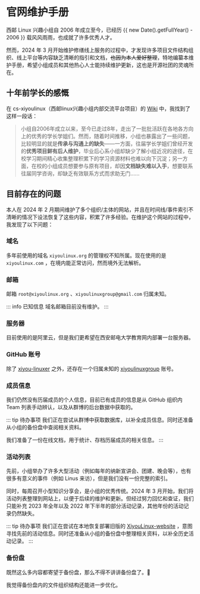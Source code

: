 # 官网维护手册

西邮 Linux 兴趣小组自 2006 年成立至今，已经历 {{ new Date().getFullYear() - 2006 }} 载风风雨雨，也成就了许多优秀人才。

然而，2024 年 3 月开始维护修缮线上服务的过程中，才发现许多项目文件结构组织、线上平台等内容缺乏清晰的指引和文档，~~也因为本人爱好整理~~，特地编纂本维护手册，希望小组成员和其他热心人士能持续维护更新，这也是开源社团的灵魂所在。

## 十年前学长的感慨

在 cs-xiyoulinux（西邮linux兴趣小组内部交流平台项目）的 [Wiki](https://github.com/xiyou-linuxer/cs-xiyoulinux-old/wiki) 中，我找到了这样一段话：

> 小组自2006年成立以来，至今已走过8年，走出了一批批活跃在各地各方向上的优秀的学长学姐们。然而，随着时间推移，小组也暴露出了一些问题，比较明显的就是**传承与沟通上的缺失**——一方面，往届学长学姐们曾经开发的**优秀项目鲜有后人维护**，毕业后心系小组却缺少了解小组近况的途径，在校学习期间精心收集整理积累下的学习资源材料也难以向下沉淀；另一方面，在校的小组成员想要参与原有项目，却因**文档缺失难以入手**，想要联系往届同学咨询，却缺乏有效联系方式而求助无门……

## 目前存在的问题

本人在 2024 年 2 月期间维护了多个组织/主体的网站，并且在时间线/事件索引不清晰的情况下设法恢复了这些内容，积累了许多经验。在维护这个网站的过程中，我发现了以下问题：

### 域名

多年前使用的域名 `xiyoulinux.org` 的管理权不知所属。现在使用的是 `xiyoulinux.com` ，在境内能正常访问，然而境外无法解析。

### 邮箱

邮箱 `root@xiyoulinux.org` 、`xiyoulinuxgroup@gmail.com` 归属未知。

::: info 已知信息
域名邮箱目前没有维护。
:::

### 服务器

目前使用的是阿里云，但是我们更希望在西安邮电大学教育网内部署一台服务器。

### GitHub 账号

除了 [<i class="fa-brands fa-github"></i>xiyou-linuxer](https://github.com/xiyou-linuxer) 之外，还存在一个归属未知的 [<i class="fa-brands fa-github"></i>xiyoulinuxgroup](https://github.com/xiyoulinuxgroup) 账号。

### 成员信息

我们仍然没有历届成员的个人信息，目前已有成员的信息是从 GitHub 组织内 Team 列表手动辨认，以及从群博的后台数据中获取的。

::: tip 待办事项
我们正在尝试从群博中获取数据库，以补全成员信息。同时还准备从小组的备份盘中查阅相关资料。

我们准备了一份在线文档，用于统计、存档历届成员的相关信息。
:::

### 活动列表

先前，小组举办了许多大型活动（例如每年的纳新宣讲会、团建、晚会等），也有很多有意义的事件（例如 Linus 来访），但是我们没有一份完整的索引。

同时，每周召开小型知识分享会，是小组的优秀传统。2024 年 3 月开始，我们将活动列表整理到网站上，以便于后续的维护和更新。但经过努力回忆和查证，我们只能补充 2023 年全年以及 2022 年下半年的部分活动记录，其他年份的活动记录仍然缺失。

::: tip 待办事项
我们正在尝试在本地恢复部署旧版的 [<i class="fa-brands fa-github"></i>XiyouLinux-website](https://github.com/xiyou-linuxer/XiyouLinux-website) ，意图寻找先前的活动信息。同时还准备从小组的备份盘中整理相关资料，以补全历史活动记录。
:::

### 备份盘

既然这么多内容都寄望于备份盘，那么不得不讲讲备份盘了。🤔

我觉得备份盘内的文件组织结构还能进一步优化。
